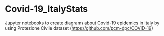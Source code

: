 # Covid-19_ItalyStats
Jupyter notebooks to create diagrams about Covid-19 epidemics in Italy by using Protezione Civile dataset (https://github.com/pcm-dpc/COVID-19)

